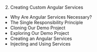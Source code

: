 2. Creating Custom Angular Services
  - Why Are Angular Services Necessary?
  - The Single Responsibility Principle
  - Cloning Our Demo Project
  - Exploring Our Demo Project
  - Creating an Angular Services
  - Injecting and Using Services
  